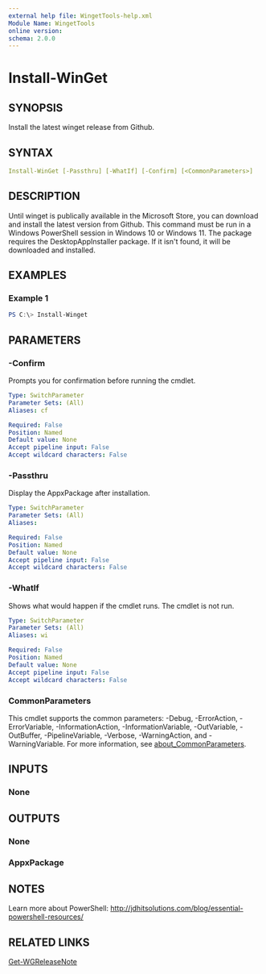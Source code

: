 ```yaml
---
external help file: WingetTools-help.xml
Module Name: WingetTools
online version:
schema: 2.0.0
---
```


# Install-WinGet

## SYNOPSIS

Install the latest winget release from Github.

## SYNTAX

```yaml
Install-WinGet [-Passthru] [-WhatIf] [-Confirm] [<CommonParameters>]
```

## DESCRIPTION

Until winget is publically available in the Microsoft Store, you can download and install the latest version from Github. This command must be run in a Windows PowerShell session in Windows 10 or Windows 11. The package requires the DesktopAppInstaller package. If it isn't found, it will be downloaded and installed.

## EXAMPLES

### Example 1

```powershell
PS C:\> Install-Winget
```

## PARAMETERS

### -Confirm

Prompts you for confirmation before running the cmdlet.

```yaml
Type: SwitchParameter
Parameter Sets: (All)
Aliases: cf

Required: False
Position: Named
Default value: None
Accept pipeline input: False
Accept wildcard characters: False
```

### -Passthru

Display the AppxPackage after installation.

```yaml
Type: SwitchParameter
Parameter Sets: (All)
Aliases:

Required: False
Position: Named
Default value: None
Accept pipeline input: False
Accept wildcard characters: False
```

### -WhatIf

Shows what would happen if the cmdlet runs.
The cmdlet is not run.

```yaml
Type: SwitchParameter
Parameter Sets: (All)
Aliases: wi

Required: False
Position: Named
Default value: None
Accept pipeline input: False
Accept wildcard characters: False
```

### CommonParameters

This cmdlet supports the common parameters: -Debug, -ErrorAction, -ErrorVariable, -InformationAction, -InformationVariable, -OutVariable, -OutBuffer, -PipelineVariable, -Verbose, -WarningAction, and -WarningVariable. For more information, see [about_CommonParameters](http://go.microsoft.com/fwlink/?LinkID=113216).

## INPUTS

### None

## OUTPUTS

### None

### AppxPackage

## NOTES

Learn more about PowerShell:
http://jdhitsolutions.com/blog/essential-powershell-resources/

## RELATED LINKS

[Get-WGReleaseNote](Get-WGReleaseNote.md)
